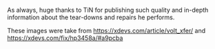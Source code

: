 As always, huge thanks to TiN for publishing such quality and in-depth information about the tear-downs and repairs he performs.

These images were take from https://xdevs.com/article/volt_xfer/ and https://xdevs.com/fix/hp3458a/#a9pcba
